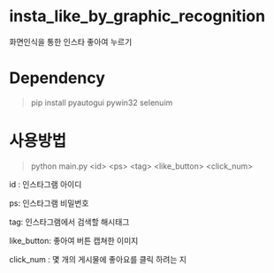 # insta_like_by_graphic_recognition
화면인식을 통한 인스타 좋아여 누르기

# Dependency
>pip install pyautogui pywin32 selenuim

# 사용방법
> python main.py \<id> \<ps> \<tag> \<like_button> \<click_num>

id : 인스타그램 아이디

ps: 인스타그램 비밀번호

tag: 인스타그램에서 검색할 해시태그

like_button:  좋아여 버튼 캡쳐한 이미지

click_num : 몇 개의 게시물에 좋아요를 클릭 하려는 지

